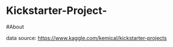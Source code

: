 # Kickstarter-Project-
#About 




data source: https://www.kaggle.com/kemical/kickstarter-projects 

